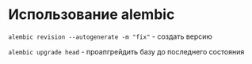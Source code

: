 # Использование alembic


`alembic revision --autogenerate -m "fix"` - создать версию

`alembic upgrade head` - проапгрейдить базу до последнего состояния